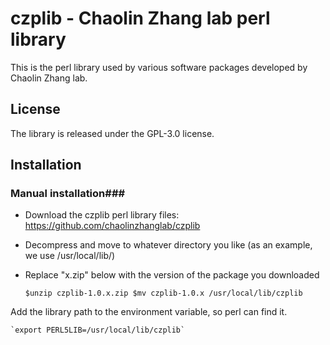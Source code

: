 # czplib - Chaolin Zhang lab perl library

This is the perl library used by various software packages developed by Chaolin Zhang lab.

## License
The library is released under the GPL-3.0 license.

## Installation


### Manual installation###

- Download the czplib perl library files: https://github.com/chaolinzhanglab/czplib
- Decompress and move to whatever directory you like (as an example, we use /usr/local/lib/)
- Replace "x.zip" below with the version of the package you downloaded

    `$unzip czplib-1.0.x.zip $mv czplib-1.0.x /usr/local/lib/czplib`

Add the library path to the environment variable, so perl can find it.

    `export PERL5LIB=/usr/local/lib/czplib`


